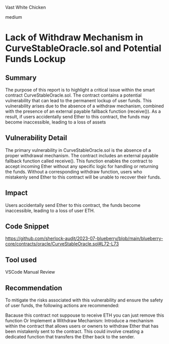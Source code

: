 Vast White Chicken

medium

# Lack of Withdraw Mechanism in CurveStableOracle.sol and Potential Funds Lockup
## Summary
The purpose of this report is to highlight a critical issue within the smart contract CurveStableOracle.sol. The contract contains a potential vulnerability that can lead to the permanent lockup of user funds. This vulnerability arises due to the absence of a withdraw mechanism, combined with the presence of an external payable fallback function (receive()). As a result, if users accidentally send Ether to this contract, the funds may become inaccessible, leading to a loss of assets

## Vulnerability Detail
The primary vulnerability in CurveStableOracle.sol is the absence of a proper withdrawal mechanism. The contract includes an external payable fallback function called receive(). This function enables the contract to accept incoming Ether without any specific logic for handling or returning the funds. Without a corresponding withdraw function, users who mistakenly send Ether to this contract will be unable to recover their funds.

## Impact
Users accidentally send Ether to this contract, the funds become inaccessible, leading to a loss of user ETH. 

## Code Snippet
https://github.com/sherlock-audit/2023-07-blueberry/blob/main/blueberry-core/contracts/oracle/CurveStableOracle.sol#L72-L73
## Tool used
VSCode
Manual Review

## Recommendation
To mitigate the risks associated with this vulnerability and ensure the safety of user funds, the following actions are recommended:

Bacause this contract not suppouse to receive ETH you can just remove this function
Or
Implement a Withdraw Mechanism: Introduce a mechanism within the contract that allows users or owners to withdraw Ether that has been mistakenly sent to the contract. This could involve creating a dedicated function that transfers the Ether back to the sender.